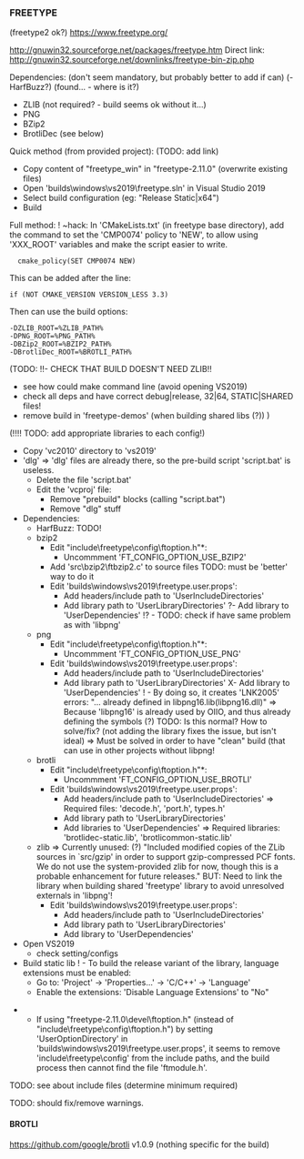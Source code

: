 
### FREETYPE

(freetype2 ok?)
https://www.freetype.org/

http://gnuwin32.sourceforge.net/packages/freetype.htm
Direct link:
http://gnuwin32.sourceforge.net/downlinks/freetype-bin-zip.php

Dependencies: (don't seem mandatory, but probably better to add if can)
(- HarfBuzz?) (found... - where is it?)
- ZLIB
  (not required? - build seems ok without it...)
- PNG
- BZip2
- BrotliDec (see below)


Quick method (from provided project):
(TODO: add link)
- Copy content of "freetype_win" in "freetype-2.11.0" (overwrite existing files)
- Open 'builds\windows\vs2019\freetype.sln' in Visual Studio 2019
- Select build configuration (eg: "Release Static|x64")
- Build


Full method:
!
~hack:
In 'CMakeLists.txt' (in freetype base directory), add the command to set the 'CMP0074' policy to 'NEW', to allow using 'XXX_ROOT' variables and make the script easier to write.
```
  cmake_policy(SET CMP0074 NEW)
```
This can be added after the line:
```
if (NOT CMAKE_VERSION VERSION_LESS 3.3)
```
Then can use the build options:
```
-DZLIB_ROOT=%ZLIB_PATH%
-DPNG_ROOT=%PNG_PATH%
-DBZip2_ROOT=%BZIP2_PATH%
-DBrotliDec_ROOT=%BROTLI_PATH%
```


(TODO:
!!- CHECK THAT BUILD DOESN'T NEED ZLIB!!
- see how could make command line (avoid opening VS2019)
- check all deps and have correct debug|release, 32|64, STATIC|SHARED files!
- remove build in 'freetype-demos' (when building shared libs (?))
)



(!!!! TODO: add appropriate libraries to each config!)
- Copy 'vc2010' directory to 'vs2019'
- 'dlg'
  => 'dlg' files are already there, so the pre-build script 'script.bat' is useless.
  - Delete the file 'script.bat'
  - Edit the 'vcproj' file:
    - Remove "prebuild" blocks (calling "script.bat")
    - Remove "dlg" stuff
- Dependencies:
  - HarfBuzz: TODO!
  - bzip2
    - Edit "include\freetype\config\ftoption.h"*:
      - Uncommment 'FT_CONFIG_OPTION_USE_BZIP2'
    - Add 'src\bzip2\ftbzip2.c' to source files
      TODO: must be 'better' way to do it
    - Edit 'builds\windows\vs2019\freetype.user.props':
      - Add headers/include path to 'UserIncludeDirectories'
      - Add library path to 'UserLibraryDirectories'
      ?- Add library to 'UserDependencies'
        !? - TODO: check if have same problem as with 'libpng'
  - png
    - Edit "include\freetype\config\ftoption.h"*:
      - Uncommment 'FT_CONFIG_OPTION_USE_PNG'
    - Edit 'builds\windows\vs2019\freetype.user.props':
      - Add headers/include path to 'UserIncludeDirectories'
      - Add library path to 'UserLibraryDirectories'
      X- Add library to 'UserDependencies'
        ! - By doing so, it creates 'LNK2005' errors: "... already defined in libpng16.lib(libpng16.dll)"
          => Because 'libpng16' is already used by OIIO, and thus already defining the symbols (?)
          TODO: Is this normal? How to solve/fix? (not adding the library fixes the issue, but isn't ideal)
            => Must be solved in order to have "clean" build (that can use in other projects without libpng!
  - brotli
    - Edit "include\freetype\config\ftoption.h"*:
      - Uncommment 'FT_CONFIG_OPTION_USE_BROTLI'
    - Edit 'builds\windows\vs2019\freetype.user.props':
      - Add headers/include path to 'UserIncludeDirectories'
        => Required files: 'decode.h', 'port.h', types.h'
      - Add library path to 'UserLibraryDirectories'
      - Add libraries to 'UserDependencies'
        => Required libraries: 'brotlidec-static.lib', 'brotlicommon-static.lib'
  - zlib
    => Currently unused: (?)
        "Included modified  copies of the  ZLib sources in  `src/gzip' in
        order to support  gzip-compressed PCF fonts.  We do  not use the
        system-provided  zlib  for  now,   though  this  is  a  probable
        enhancement for future releases."
    BUT: Need to link the library when building shared 'freetype' library to avoid unresolved externals in 'libpng'!
    - Edit 'builds\windows\vs2019\freetype.user.props':
      - Add headers/include path to 'UserIncludeDirectories'
      - Add library path to 'UserLibraryDirectories'
      - Add library to 'UserDependencies'
- Open VS2019
  - check setting/configs
- Build static lib
  ! - To build the release variant of the library, language extensions must be enabled:
    - Go to:
      'Project' -> 'Properties...' -> 'C/C++' -> 'Language'
    - Enable the extensions:
      'Disable Language Extensions' to "No"


* - If using "freetype-2.11.0\devel\ftoption.h" (instead of "include\freetype\config\ftoption.h") by setting 'UserOptionDirectory' in 'builds\windows\vs2019\freetype.user.props', it seems to remove 'include\freetype\config' from the include paths, and the build process then cannot find the file 'ftmodule.h'.

TODO: see about include files (determine minimum required)


TODO: should fix/remove warnings.



#### BROTLI

https://github.com/google/brotli
v1.0.9
(nothing specific for the build)


